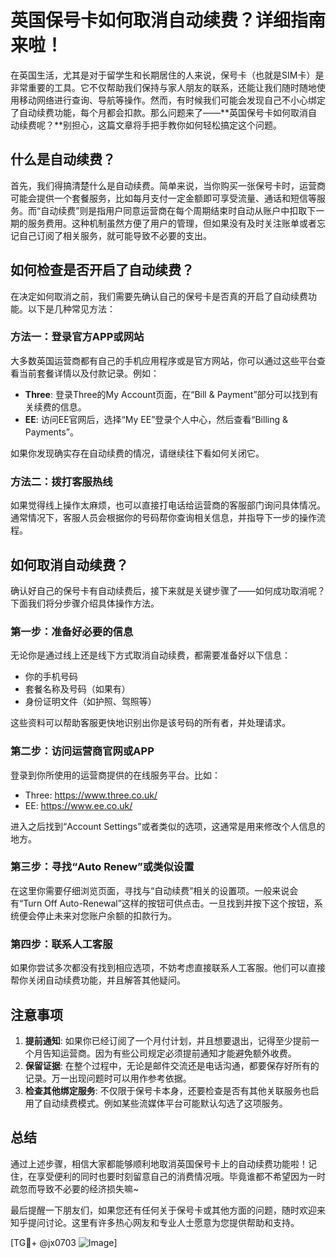 # 英国保号卡如何取消自动续费？详细指南来啦！

在英国生活，尤其是对于留学生和长期居住的人来说，保号卡（也就是SIM卡）是非常重要的工具。它不仅帮助我们保持与家人朋友的联系，还能让我们随时随地使用移动网络进行查询、导航等操作。然而，有时候我们可能会发现自己不小心绑定了自动续费功能，每个月都会扣款。那么问题来了——**英国保号卡如何取消自动续费呢？**别担心，这篇文章将手把手教你如何轻松搞定这个问题。

## 什么是自动续费？

首先，我们得搞清楚什么是自动续费。简单来说，当你购买一张保号卡时，运营商可能会提供一个套餐服务，比如每月支付一定金额即可享受流量、通话和短信等服务。而“自动续费”则是指用户同意运营商在每个周期结束时自动从账户中扣取下一期的服务费用。这种机制虽然方便了用户的管理，但如果没有及时关注账单或者忘记自己订阅了相关服务，就可能导致不必要的支出。

## 如何检查是否开启了自动续费？

在决定如何取消之前，我们需要先确认自己的保号卡是否真的开启了自动续费功能。以下是几种常见方法：

### 方法一：登录官方APP或网站

大多数英国运营商都有自己的手机应用程序或是官方网站，你可以通过这些平台查看当前套餐详情以及付款记录。例如：

- **Three**: 登录Three的My Account页面，在“Bill & Payment”部分可以找到有关续费的信息。
- **EE**: 访问EE官网后，选择“My EE”登录个人中心，然后查看“Billing & Payments”。

如果你发现确实存在自动续费的情况，请继续往下看如何关闭它。

### 方法二：拨打客服热线

如果觉得线上操作太麻烦，也可以直接打电话给运营商的客服部门询问具体情况。通常情况下，客服人员会根据你的号码帮你查询相关信息，并指导下一步的操作流程。

## 如何取消自动续费？

确认好自己的保号卡有自动续费后，接下来就是关键步骤了——如何成功取消呢？下面我们将分步骤介绍具体操作方法。

### 第一步：准备好必要的信息

无论你是通过线上还是线下方式取消自动续费，都需要准备好以下信息：
- 你的手机号码
- 套餐名称及号码（如果有）
- 身份证明文件（如护照、驾照等）

这些资料可以帮助客服更快地识别出你是该号码的所有者，并处理请求。

### 第二步：访问运营商官网或APP

登录到你所使用的运营商提供的在线服务平台。比如：
- Three: https://www.three.co.uk/
- EE: https://www.ee.co.uk/

进入之后找到“Account Settings”或者类似的选项，这通常是用来修改个人信息的地方。

### 第三步：寻找“Auto Renew”或类似设置

在这里你需要仔细浏览页面，寻找与“自动续费”相关的设置项。一般来说会有“Turn Off Auto-Renewal”这样的按钮可供点击。一旦找到并按下这个按钮，系统便会停止未来对您账户余额的扣款行为。

### 第四步：联系人工客服

如果你尝试多次都没有找到相应选项，不妨考虑直接联系人工客服。他们可以直接帮你关闭自动续费功能，并且解答其他疑问。

## 注意事项

1. **提前通知**: 如果你已经订阅了一个月付计划，并且想要退出，记得至少提前一个月告知运营商。因为有些公司规定必须提前通知才能避免额外收费。
2. **保留证据**: 在整个过程中，无论是邮件交流还是电话沟通，都要保存好所有的记录。万一出现问题时可以用作参考依据。
3. **检查其他绑定服务**: 不仅限于保号卡本身，还要检查是否有其他关联服务也启用了自动续费模式。例如某些流媒体平台可能默认勾选了这项服务。

## 总结

通过上述步骤，相信大家都能够顺利地取消英国保号卡上的自动续费功能啦！记住，在享受便利的同时也要时刻留意自己的消费情况哦。毕竟谁都不希望因为一时疏忽而导致不必要的经济损失嘛~

最后提醒一下朋友们，如果您还有任何关于保号卡或其他方面的问题，随时欢迎来知乎提问讨论。这里有许多热心网友和专业人士愿意为您提供帮助和支持。

[TG💪+ @jx0703 ![Image](https://github.com/user-attachments/assets/dbca1d08-cadb-493c-b0ec-ad6f7a83f270)]